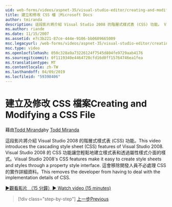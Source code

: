 ```yaml
---
uid: web-forms/videos/aspnet-35/visual-studio-editor/creating-and-modifying-a-css-file
title: 建立和修改 CSS 檔 |Microsoft Docs
author: tmiranda
description: 這段影片將介紹 Visual Studio 2008 的階層式樣式表 (CSS) 功能。 Visual Studio 2008 的 CSS 功能讓您輕鬆建立樣式表...
ms.author: riande
ms.date: 11/15/2007
ms.assetid: e7c3b221-87ce-444e-9106-bb0609665009
msc.legacyurl: /web-forms/videos/aspnet-35/visual-studio-editor/creating-and-modifying-a-css-file
msc.type: video
ms.openlocfilehash: 050c328a9a73226124f7545d804fe9729aab4176
ms.sourcegitcommit: 0f1119340e4464720cfd16d0ff15764746ea1fea
ms.translationtype: MT
ms.contentlocale: zh-TW
ms.lasthandoff: 04/09/2019
ms.locfileid: "59398406"
---
```

# <a name="creating-and-modifying-a-css-file"></a><span data-ttu-id="bd083-104">建立及修改 CSS 檔案</span><span class="sxs-lookup"><span data-stu-id="bd083-104">Creating and Modifying a CSS File</span></span>

<span data-ttu-id="bd083-105">藉由[Todd Miranda](https://github.com/tmiranda)</span><span class="sxs-lookup"><span data-stu-id="bd083-105">by [Todd Miranda](https://github.com/tmiranda)</span></span>

<span data-ttu-id="bd083-106">這段影片將介紹 Visual Studio 2008 的階層式樣式表 (CSS) 功能。</span><span class="sxs-lookup"><span data-stu-id="bd083-106">This video introduces the cascading style sheet (CSS) features of Visual Studio 2008.</span></span> <span data-ttu-id="bd083-107">Visual Studio 2008 的 CSS 功能讓您輕鬆地建立樣式表和透過屬性樣式介面的樣式。</span><span class="sxs-lookup"><span data-stu-id="bd083-107">Visual Studio 2008's CSS features make it easy to create style sheets and styles through a property style interface.</span></span> <span data-ttu-id="bd083-108">這會移除開發人員不必處理 CSS 的實作詳細資料。</span><span class="sxs-lookup"><span data-stu-id="bd083-108">This removes the developer from having to deal with the implementation details of CSS.</span></span>

[<span data-ttu-id="bd083-109">&#9654;觀看影片 （15 分鐘）</span><span class="sxs-lookup"><span data-stu-id="bd083-109">&#9654; Watch video (15 minutes)</span></span>](https://channel9.msdn.com/Blogs/ASP-NET-Site-Videos/creating-and-modifying-a-css-file)

> [!div class="step-by-step"]
> [<span data-ttu-id="bd083-110">上一步</span><span class="sxs-lookup"><span data-stu-id="bd083-110">Previous</span></span>](quick-tour-of-the-visual-studio-2008-integrated-development-environment.md)
